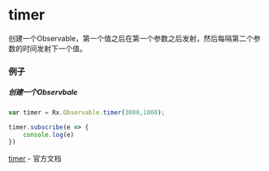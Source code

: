 # timer

创建一个Observable，第一个值之后在第一个参数之后发射，然后每隔第二个参数的时间发射下一个值。

### 例子

##### 创建一个Observbale

``` js
var timer = Rx.Observable.timer(3000,1000);

timer.subscribe(e => {
    console.log(e)
})
```

[timer](http://reactivex.io/rxjs/class/es6/Observable.js~Observable.html#static-method-timer) - 官方文档